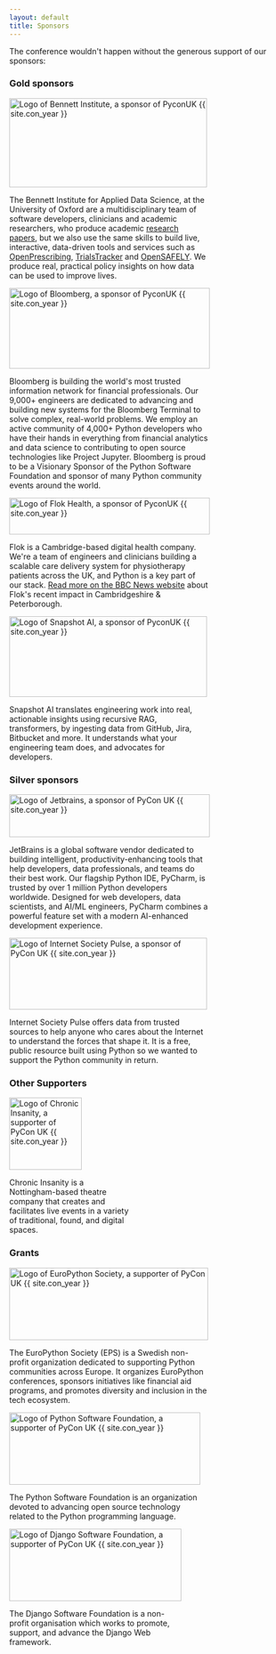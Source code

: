 ```yaml
---
layout: default
title: Sponsors
---
```


<p>The conference wouldn't happen without the generous support of our sponsors:</p>

<!--
<div class="box box_blue">
  <h3>Headline sponsor</h3>
  <p><a href="#"><img height="180" width="180" src="/images/sponsors/snakeholder.png" alt="Logo of Snakeholder, headline sponsor of PyconUK {{ site.con_year }}" title="Snakeholder"></a></p>
</div>
-->

<div class="box box_yellow box_sponsor_group">
  <h3>Gold sponsors</h3>
  <div class="box box_sponsor" style="width: 355px">
    <a href="https://www.bennett.ox.ac.uk/"><img height="160" width="355" src="/images/sponsors/Bennett_Institute.svg" alt="Logo of Bennett Institute, a sponsor of PyconUK {{ site.con_year }}" title="Bennett Institute"></a>
    <p>
      The Bennett Institute for Applied Data Science, at the University of Oxford are a multidisciplinary team of software developers, clinicians and academic researchers, who produce academic <a href="https://www.bennett.ox.ac.uk/papers/">research papers</a>, but we also use the same skills to build live, interactive, data-driven tools and services such as <a href="https://openprescribing.net/">OpenPrescribing</a>, <a href="https://www.bennett.ox.ac.uk/trialstracker/">TrialsTracker</a> and <a href="https://www.opensafely.org/">OpenSAFELY</a>. We produce real, practical policy insights on how data can be used to improve lives.
    </p>
  </div>

  <div class="box box_sponsor" style="width: 360px">
    <!-- A bit shorter than gold sponsors are intended to be, because the logo is otherwise too wide on narrow screens (e.g. some phones) -->
    <a href="https://TechAtBloomberg.com/python"><img height="145" width="360" src="/images/sponsors/bloomberg.png" alt="Logo of Bloomberg, a sponsor of PyconUK {{ site.con_year }}" title="Bloomberg"></a>
    <p>
      Bloomberg is building the world's most trusted information network for financial professionals. Our 9,000+ engineers are dedicated to advancing and building new systems for the Bloomberg Terminal to solve complex, real-world problems. We employ an active community of 4,000+ Python developers who have their hands in everything from financial analytics and data science to contributing to open source technologies like Project Jupyter. Bloomberg is proud to be a Visionary Sponsor of the Python Software Foundation and sponsor of many Python community events around the world.
    </p>
  </div>

  <div class="box box_sponsor" style="width: 360px">
    <!-- A lot shorter than gold sponsors are intended to be, because the logo is otherwise too wide on narrow screens (e.g. some phones) -->
    <a href="https://flok.health/"><img height="66" width="360" src="/images/sponsors/flok-health.svg" alt="Logo of Flok Health, a sponsor of PyconUK {{ site.con_year }}" title="Flok Health"></a>
    <p>
      Flok is a Cambridge-based digital health company. We're a team of engineers and clinicians building a scalable care delivery system for physiotherapy patients across the UK, and Python is a key part of our stack. <a href="https://www.bbc.co.uk/news/articles/cy4y9xm1eejo">Read more on the BBC News website</a> about Flok's recent impact in Cambridgeshire & Peterborough.
    </p>
  </div>

  <div class="box box_sponsor" style="width: 355px">
    <!-- A lot shorter than gold sponsors are intended to be, because the logo is otherwise too wide on narrow screens (e.g. some phones) -->
    <a href="https://www.snapshot.reviews/"><img height="145" width="355" src="/images/sponsors/snapshot-ai.png" alt="Logo of Snapshot AI, a sponsor of PyconUK {{ site.con_year }}" title="Snapshot AI"></a>
    <p>
      Snapshot AI translates engineering work into real, actionable insights using recursive RAG, transformers, by ingesting data from GitHub, Jira, Bitbucket and more. It understands what your engineering team does, and advocates for developers.
    </p>
  </div>
</div>

<div class="box box_silver box_sponsor_group">
  <h3>Silver sponsors</h3>

  <div class="box box_sponsor" style="width: 360px">
    <!-- A bit shorter than silver sponsors are intended to be, because the logo is otherwise too wide on narrow screens (e.g. some phones) -->
    <a href="https://www.jetbrains.com/"><img height="77" width="360" src="/images/sponsors/jetbrains.svg" alt="Logo of Jetbrains, a sponsor of PyCon UK {{ site.con_year }}" title="Jetbrains"></a>
    <p>
      JetBrains is a global software vendor dedicated to building intelligent, productivity-enhancing tools that help developers, data professionals, and teams do their best work. Our flagship Python IDE, PyCharm, is trusted by over 1 million Python developers worldwide. Designed for web developers, data scientists, and AI/ML engineers, PyCharm combines a powerful feature set with a modern AI-enhanced development experience.
    </p>
  </div>

  <div class="box box_sponsor" style="width: 355px">
    <!-- A bit shorter than silver sponsors are intended to be, because the logo is otherwise too wide on narrow screens (e.g. some phones) -->
    <a href="https://pulse.internetsociety.org/"><img height="129" width="355" src="/images/sponsors/internet-society-pulse.png" alt="Logo of Internet Society Pulse, a sponsor of PyCon UK {{ site.con_year }}" title="Internet Society Pulse"></a>
    <p>
      Internet Society Pulse offers data from trusted sources to help anyone who cares about the Internet to understand the forces that shape it. It is a free, public resource built using Python so we wanted to support the Python community in return.
    </p>
  </div>
</div>

<!--
<div class="box box_bronze">
  <h3>Bronze sponsors</h3>
  <a href="#"><img height="140" width="140" src="/images/sponsors/snakeholder.png" alt="Logo of Snakeholder, a sponsor of PyCon UK {{ site.con_year }}" title="Snakeholder"></a>
</div>
-->

<div class="box box_red box_sponsor_group">
  <h3>Other Supporters</h3>
  <div class="box box_sponsor" style="width: 220px">
    <a href="https://www.chronicinsanity.co.uk/"><img height="130" width="130" src="/images/sponsors/Chronic_Insanity.png" alt="Logo of Chronic Insanity, a supporter of PyCon UK {{ site.con_year }}" title="Chronic Insanity"></a>
    <p>
      Chronic Insanity is a Nottingham-based theatre company that creates and facilitates live events in a variety of traditional, found, and digital spaces.
    </p>
  </div>
</div>

<div class="box box_gray box_sponsor_group">
  <h3>Grants</h3>
  <div class="box box_sponsor" style="width: 357px">
    <a href="https://www.europython-society.org/"><img height="130" width="357" src="/images/sponsors/EPS.png" alt="Logo of EuroPython Society, a supporter of PyCon UK {{ site.con_year }}" title="EuroPython Society"></a>
    <p>
      The EuroPython Society (EPS) is a Swedish non-profit organization dedicated to supporting Python communities across Europe. It organizes EuroPython conferences, sponsors initiatives like financial aid programs, and promotes diversity and inclusion in the tech ecosystem.
    </p>
  </div>
  <div class="box box_sponsor" style="width: 343px">
    <a href="https://python.org/psf/"><img height="130" width="343" src="/images/sponsors/PSF.png" alt="Logo of Python Software Foundation, a supporter of PyCon UK {{ site.con_year }}" title="Python Software Foundation"></a>
    <p>
      The Python Software Foundation is an organization devoted to advancing open source technology related to the Python programming language.
    </p>
  </div>
  <div class="box box_sponsor" style="width: 309px">
    <a href="https://www.djangoproject.com/fundraising/"><img height="130" width="309" src="/images/sponsors/Django.png" alt="Logo of Django Software Foundation, a supporter of PyCon UK {{ site.con_year }}" title="Django Software Foundation"></a>
    <p>
      The Django Software Foundation is a non-profit organisation which works to promote, support, and advance the Django Web framework.
    </p>
  </div>
</div>

<div><!-- Fix the footer with the floats --></div>
